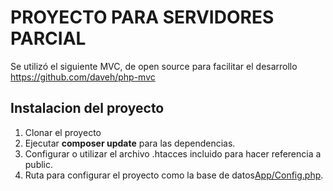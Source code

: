 # PROYECTO PARA SERVIDORES PARCIAL

Se utilizó el siguiente MVC, de open source para facilitar el desarrollo
https://github.com/daveh/php-mvc



## Instalacion del proyecto

1. Clonar el proyecto
1. Ejecutar **composer update** para las dependencias.
1. Configurar o utilizar el archivo .htacces incluido para hacer referencia a public.
1. Ruta para configurar el proyecto como la base de datos[App/Config.php](App/Config.php).

